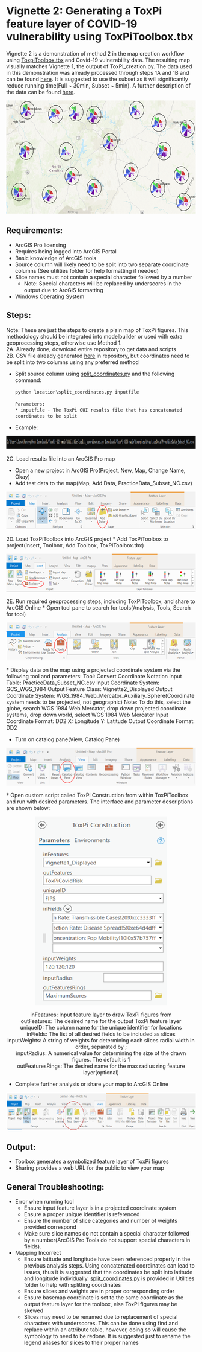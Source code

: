 # Vignette 2: Generating a ToxPi feature layer of COVID-19 vulnerability using ToxPiToolbox.tbx  
Vignette 2 is a demonstration of method 2 in the map creation workflow using [ToxpiToolbox.tbx](https://github.com/Jonathon-Fleming/ToxPi-GIS/blob/main/ToxPiToolbox.tbx) and Covid-19 vulnerability data. The resulting map visually matches Vignette 1, the output of ToxPi_creation.py. The data used in this demonstration was already processed through steps 1A and 1B and can be found [here](https://github.com/Jonathon-Fleming/ToxPi-GIS/tree/main/Examples/Practice%20Data). It is suggested to use the subset as it will significantly reduce running time(Full ~ 30min, Subset ~ 5min). A further description of the data can be found [here](https://www.niehs.nih.gov/research/programs/coronavirus/covid19pvi/details/).  

<p align = "center">
<img src="https://github.com/Jonathon-Fleming/ToxPi-GIS/blob/main/Images/Vignette1.PNG" data-canonical-  
src="https://github.com/Jonathon-Fleming/ToxPi-GIS/blob/main/Images/Vignette1.PNG" width="600" height="300" />  
</p>  

## **Requirements:**  
* ArcGIS Pro licensing  
* Requires being logged into ArcGIS Portal  
* Basic knowledge of ArcGIS tools    
* Source column will likely need to be split into two separate coordinate columns  (See utilities folder for help formatting if needed)  
* Slice names must not contain a special character followed by a number 
  * Note: Special characters will be replaced by underscores in the output due to ArcGIS formatting  
* Windows Operating System   

## **Steps:**  
Note: These are just the steps to create a plain map of ToxPi figures. This methodology should be integrated into modelbuilder or used with extra geoprocessing steps, otherwise use Method 1.  
2A. Already done, download entire repository to get data and scripts     
2B. CSV file already generated [here](https://github.com/Jonathon-Fleming/ToxPi-GIS/tree/main/Examples/Practice%20Data) in repository, but coordinates need to be split into two columns using any preferred method  
   * Split source column using [split_coordinates.py](https://github.com/Jonathon-Fleming/ToxPi-GIS/blob/main/Utilities/split_coordinates.py) and the following command:
     ```
     python location\split_coordinates.py inputfile
     
     Parameters:
     * inputfile - The ToxPi GUI results file that has concatenated coordinates to be split  
     ```
   * Example: 
<p align = "center">  
<img src="https://github.com/Jonathon-Fleming/ToxPi-GIS/blob/main/Images/CommandSplit.PNG" data- canonical-  
src="https://github.com/Jonathon-Fleming/ToxPi-GIS/blob/main/Images/CommandSplit.PNG" width="900" height="35" />  
</p>  

2C. Load results file into an ArcGIS Pro map   
* Open a new project in ArcGIS Pro(Project, New, Map, Change Name, Okay)  
* Add test data to the map(Map, Add Data, PracticeData_Subset_NC.csv)  
<p align = "center">  
<img src="https://github.com/Jonathon-Fleming/ToxPi-GIS/blob/main/Images/AddDataTool.PNG" data- canonical-  
src="https://github.com/Jonathon-Fleming/ToxPi-GIS/blob/main/Images/AddDataTool.PNG" width="600" height="100" />  
</p> 
2D. Load ToxPiToolbox into ArcGIS project  
* Add ToxPiToolbox to project(Insert, Toolbox, Add Toolbox, ToxPiToolbox.tbx)  
<p align = "center">  
<img src="https://github.com/Jonathon-Fleming/ToxPi-GIS/blob/main/Images/AddToolbox.PNG" data- canonical-  
src="https://github.com/Jonathon-Fleming/ToxPi-GIS/blob/main/Images/AddToolbox.PNG" width="750" height="100" />  
</p> 
2E. Run required geoprocessing steps, including ToxPiToolbox, and share to ArcGIS Online  
* Open tool pane to search for tools(Analysis, Tools, Search for tool)  
<p align = "center">  
<img src="https://github.com/Jonathon-Fleming/ToxPi-GIS/blob/main/Images/Tools.PNG" data- canonical-  
src="https://github.com/Jonathon-Fleming/ToxPi-GIS/blob/main/Images/Tools.PNG" width="600" height="100" />  
</p> 
* Display data on the map using a projected coordinate system via the following tool and parameters:  
    Tool: Convert Coordinate Notation  
    Input Table: PracticeData_Subset_NC.csv  
    Input Coordinate System: GCS_WGS_1984  
    Output Feature Class: Vignette2_Displayed  
    Output Coordinate System: WGS_1984_Web_Mercator_Auxiliary_Sphere(Coordinate system needs to be projected, not geographic)  
        Note: To do this, select the globe, search WGS 1984 Web Mercator, drop down projected coordinate systems, drop down world, select WGS 1984 Web Mercator  
    Input Coordinate Format: DD2  
    X: Longitude  
    Y: Latitude  
    Output Coordinate Format: DD2  
 
* Turn on catalog pane(View, Catalog Pane)  
<p align = "center">  
<img src="https://github.com/Jonathon-Fleming/ToxPi-GIS/blob/main/Images/CatalogPane.PNG" data- canonical-  
src="https://github.com/Jonathon-Fleming/ToxPi-GIS/blob/main/Images/CatalogPane.PNG" width="600" height="100" />  
</p>  
* Open custom script called ToxPi Construction from within ToxPiToolbox and run with desired parameters. The interface and parameter descriptions are shown below:  
<p align = "center"> 
<img src="https://github.com/Jonathon-Fleming/ToxPi-GIS/blob/main/Images/ToolInterface.PNG" data-canonical-  
src="https://github.com/Jonathon-Fleming/ToxPi-GIS/blob/main/Images/ToolInterface.PNG" width = "350" height = "500" />  
</p>   
<p align = "center">  
    inFeatures: Input feature layer to draw ToxPi figures from  <br>
    outFeatures: The desired name for the output ToxPi feature layer  <br>
    uniqueID: The column name for the unique identifier for locations  <br>
    inFields: The list of all desired fields to be included as slices  <br>
    inputWeights: A string of weights for determining each slices radial width in order, separated by ;  <br>
    inputRadius: A numerical value for determining the size of the drawn figures. The default is 1  <br>
    outFeaturesRings: The desired name for the max radius ring feature layer(optional) <br>
</p>   
    
 * Complete further analysis or share your map to ArcGIS Online  
<p align = "center">  
<img src="https://github.com/Jonathon-Fleming/ToxPi-GIS/blob/main/Images/MapShare.png" data- canonical-  
src="https://github.com/Jonathon-Fleming/ToxPi-GIS/blob/main/Images/MapShare.png" width="800" height="100" />  
</p>   

## **Output:**    
  * Toolbox generates a symbolized feature layer of ToxPi figures     
  * Sharing provides a web URL for the public to view your map  

## **General Troubleshooting:**   
* Error when running tool   
  * Ensure input feature layer is in a projected coordinate system  
  * Ensure a proper unique identifier is referenced  
  * Ensure the number of slice categories and number of weights provided correspond   
  * Make sure slice names do not contain a special character followed by a number(ArcGIS Pro Tools do not support special characters in fields).
* Mapping Incorrect  
  * Ensure latitude and longitude have been referenced properly in the previous analysis steps. Using concatenated coordinates can lead to issues, thus it is suggested that the coordinates be split into latitude and longitude individually. [split_coordinates.py](https://github.com/Jonathon-Fleming/ToxPi-GIS/blob/main/Utilities/split_coordinates.py) is provided in Utilities folder to help with splitting coordinates  
  * Ensure slices and weights are in proper corresponding order   
  * Ensure basemap coordinate is set to the same coordinate as the output feature layer for the toolbox, else ToxPi figures may be skewed  
  * Slices may need to be renamed due to replacement of special characters with underscores. This can be done using find and replace within an attribute table, however, doing so will cause the symbology to need to be redone. It is suggested just to rename the legend aliases for slices to their proper names     
